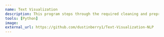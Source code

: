 ```yaml
---
name: Text Visualization
description: This program steps through the required cleaning and preprocessing functions for basic natural language processing.  The primary reason for this project is to use visualizations to show the various transformations that can be performed on text and its overall impact to the underlying data.  We also look at the vectorization of full tweets and how data cleaning impacts their mathematical dimensionality.
tools: [Python]
image: 
external_url: https://github.com/dustinberry1/Text-Visualization-NLP
---
```

